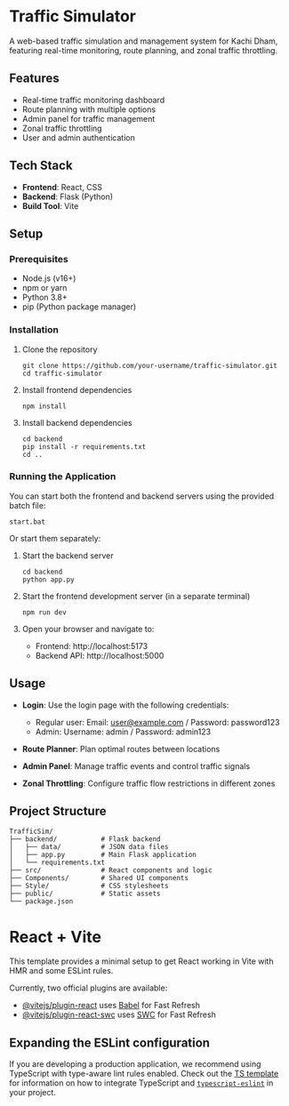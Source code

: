 # Traffic Simulator

A web-based traffic simulation and management system for Kachi Dham, featuring real-time monitoring, route planning, and zonal traffic throttling.

## Features

- Real-time traffic monitoring dashboard
- Route planning with multiple options
- Admin panel for traffic management
- Zonal traffic throttling
- User and admin authentication

## Tech Stack

- **Frontend**: React, CSS
- **Backend**: Flask (Python)
- **Build Tool**: Vite

## Setup

### Prerequisites

- Node.js (v16+)
- npm or yarn
- Python 3.8+
- pip (Python package manager)

### Installation

1. Clone the repository
   ```
   git clone https://github.com/your-username/traffic-simulator.git
   cd traffic-simulator
   ```

2. Install frontend dependencies
   ```
   npm install
   ```

3. Install backend dependencies
   ```
   cd backend
   pip install -r requirements.txt
   cd ..
   ```

### Running the Application

You can start both the frontend and backend servers using the provided batch file:

```
start.bat
```

Or start them separately:

1. Start the backend server
   ```
   cd backend
   python app.py
   ```

2. Start the frontend development server (in a separate terminal)
   ```
   npm run dev
   ```

3. Open your browser and navigate to:
   - Frontend: http://localhost:5173
   - Backend API: http://localhost:5000

## Usage

- **Login**: Use the login page with the following credentials:
  - Regular user: Email: user@example.com / Password: password123
  - Admin: Username: admin / Password: admin123

- **Route Planner**: Plan optimal routes between locations
- **Admin Panel**: Manage traffic events and control traffic signals
- **Zonal Throttling**: Configure traffic flow restrictions in different zones

## Project Structure

```
TrafficSim/
├── backend/           # Flask backend
│   ├── data/          # JSON data files
│   ├── app.py         # Main Flask application
│   └── requirements.txt
├── src/               # React components and logic
├── Components/        # Shared UI components
├── Style/             # CSS stylesheets
├── public/            # Static assets
└── package.json
```

# React + Vite

This template provides a minimal setup to get React working in Vite with HMR and some ESLint rules.

Currently, two official plugins are available:

- [@vitejs/plugin-react](https://github.com/vitejs/vite-plugin-react/blob/main/packages/plugin-react) uses [Babel](https://babeljs.io/) for Fast Refresh
- [@vitejs/plugin-react-swc](https://github.com/vitejs/vite-plugin-react/blob/main/packages/plugin-react-swc) uses [SWC](https://swc.rs/) for Fast Refresh

## Expanding the ESLint configuration

If you are developing a production application, we recommend using TypeScript with type-aware lint rules enabled. Check out the [TS template](https://github.com/vitejs/vite/tree/main/packages/create-vite/template-react-ts) for information on how to integrate TypeScript and [`typescript-eslint`](https://typescript-eslint.io) in your project.
